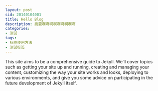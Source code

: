 ```yaml
---
layout: post
sid: 20140104001
title: Hello Blog
description: 摘要啊啊啊啊啊啊啊啊啊
categories:
- 测试
tags:
- 标签使用方法
- 测试标签
---
```

This site aims to be a comprehensive guide to Jekyll. 
We’ll cover topics such as getting your site up and running, 
creating and managing your content, customizing the way your site works and looks, 
deploying to various environments, and give you some advice on participating in the 
future development of Jekyll itself.